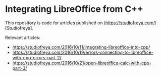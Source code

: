 # Integrating LibreOffice from C++

This repository is code for articles published on (https://studiofreya.com/)[Studiofreya].

Relevant articles:

* https://studiofreya.com/2016/10/11/integrating-libreoffice-into-cpp/
* https://studiofreya.com/2016/10/19/errors-connecting-to-libreoffice-with-cpp-errors-part-2/
* https://studiofreya.com/2016/10/21/open-libreoffice-calc-with-cpp-part-3/

